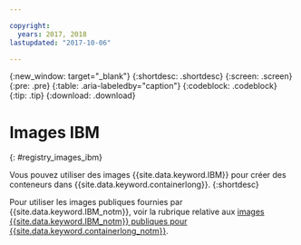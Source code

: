 ```yaml
---

copyright:
  years: 2017, 2018
lastupdated: "2017-10-06"

---
```


{:new_window: target="_blank"}
{:shortdesc: .shortdesc}
{:screen: .screen}
{:pre: .pre}
{:table: .aria-labeledby="caption"}
{:codeblock: .codeblock}
{:tip: .tip}
{:download: .download}


# Images IBM
{: #registry_images_ibm}

Vous pouvez utiliser des images {{site.data.keyword.IBM}} pour créer des conteneurs dans {{site.data.keyword.containerlong}}.
{:shortdesc}

Pour utiliser les images publiques fournies par {{site.data.keyword.IBM_notm}}, voir la rubrique relative aux [images {{site.data.keyword.IBM_notm}} publiques pour {{site.data.keyword.containerlong_notm}}](../../services/RegistryImages/index.html#ibm_images).
